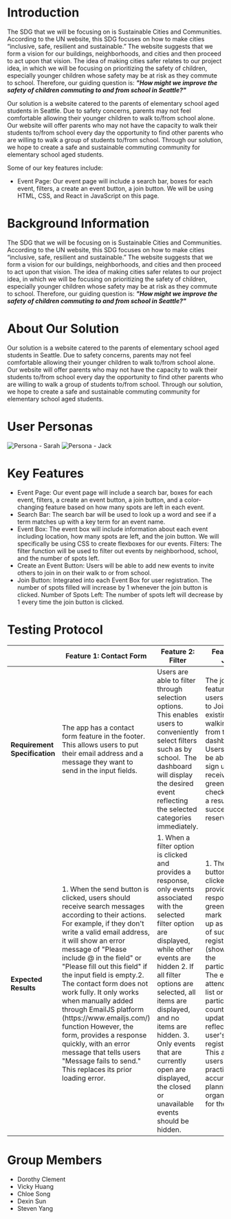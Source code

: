 # Introduction 
The SDG that we will be focusing on is Sustainable Cities and Communities. According to the UN website, this SDG focuses on how to make cities “inclusive, safe, resilient and sustainable.” The website suggests that we form a vision for our buildings, neighborhoods, and cities and then proceed to act upon that vision. The idea of making cities safer relates to our project idea, in which we will be focusing on prioritizing the safety of children, especially younger children whose safety may be at risk as they commute to school. Therefore, our guiding question is: ***"How might we improve the safety of children commuting to and from school in Seattle?"***

Our solution is a website catered to the parents of elementary school aged students in Seattle. Due to safety concerns, parents may not feel comfortable allowing their younger children to walk to/from school alone. Our website will offer parents who may not have the capacity to walk their students to/from school every day the opportunity to find other parents who are willing to walk a group of students to/from school. Through our solution, we hope to create a safe and sustainable commuting community for elementary school aged students.

Some of our key features include:
* Event Page: Our event page will include a search bar, boxes for each event, filters, a create an event button, a join button. We will be using HTML, CSS, and React in JavaScript on this page.

# Background Information
The SDG that we will be focusing on is Sustainable Cities and Communities. According to the UN website, this SDG focuses on how to make cities “inclusive, safe, resilient and sustainable.” The website suggests that we form a vision for our buildings, neighborhoods, and cities and then proceed to act upon that vision. The idea of making cities safer relates to our project idea, in which we will be focusing on prioritizing the safety of children, especially younger children whose safety may be at risk as they commute to school. Therefore, our guiding question is: ***"How might we improve the safety of children commuting to and from school in Seattle?"***

# About Our Solution
Our solution is a website catered to the parents of elementary school aged students in Seattle. Due to safety concerns, parents may not feel comfortable allowing their younger children to walk to/from school alone. Our website will offer parents who may not have the capacity to walk their students to/from school every day the opportunity to find other parents who are willing to walk a group of students to/from school. Through our solution, we hope to create a safe and sustainable commuting community for elementary school aged students.

# User Personas
![Persona - Sarah](https://github.com/UW-INFO442-SP24/safeway/assets/114948243/ad93c0c2-aa73-4aab-86b2-bcd32bb5eb01)
![Persona - Jack](https://github.com/UW-INFO442-SP24/safeway/assets/114948243/b754edd0-4bff-4727-a8c2-4c7d3df24490)

# Key Features
* Event Page: Our event page will include a search bar, boxes for each event, filters, a create an event button, a join button, and a color-changing feature based on how many spots are left in each event.
* Search Bar: The search bar will be used to look up a word and see if a term matches up with a key term for an event name. 
* Event Box: The event box will include information about each event including location, how many spots are left, and the join button. We will specifically be using CSS to create flexboxes for our events.
Filters: The filter function will be used to filter out events by neighborhood, school, and the number of spots left. 
* Create an Event Button: Users will be able to add new events to invite others to join in on their walk to or from school.
* Join Button: Integrated into each Event Box for user registration. The number of spots filled will increase by 1 whenever the join button is clicked.
Number of Spots Left: The number of spots left will decrease by 1 every time the join button is clicked.

# Testing Protocol
|                               | Feature 1: Contact Form                                                                                                                                                                                                                                                                                                                                                                                                                                                                                                                                                                    | Feature 2: Filter                                                                                                                                                                                                                                                                                                                                                 | Feature 3: Join                                                                                                                                                                                                                                                                                                                            |
| ----------------------------- | ------------------------------------------------------------------------------------------------------------------------------------------------------------------------------------------------------------------------------------------------------------------------------------------------------------------------------------------------------------------------------------------------------------------------------------------------------------------------------------------------------------------------------------------------------------------------------------------ | ----------------------------------------------------------------------------------------------------------------------------------------------------------------------------------------------------------------------------------------------------------------------------------------------------------------------------------------------------------------- | ------------------------------------------------------------------------------------------------------------------------------------------------------------------------------------------------------------------------------------------------------------------------------------------------------------------------------------------ |
| **Requirement Specification** | The app has a contact form feature in the footer. This allows users to put their email address and a message they want to send in the input fields.                                                                                                                                                                                                                                                                                                                                                                                                                                        | Users are able to filter through selection options. This enables users to conveniently select filters such as by school.  The dashboard will display the desired event reflecting the selected categories immediately.                                                                                                                                            | The join feature allows users to able to Join the existing walking group from the dashboard. Users would be able to sign up and receive a green checkmark as a result of a successful reservation.                                                                                                                                         |
| **Expected Results**          | 1. When the send button is clicked, users should receive search messages according to their actions. For example, if they don't write a valid email address, it will show an error message of "Please include @ in the field" or "Please fill out this field" if the input field is empty.2. The contact form does not work fully. It only works when manually added through EmailJS platform (https\://www\.emailjs.com/) function However, the form, provides a response quickly, with an error message that tells users "Message fails to send." This replaces its prior loading error. | 1. When a filter option is clicked and provides a response, only events associated with the selected filter option are displayed, while other events are hidden 2. If all filter options are selected, all items are displayed, and no items are hidden. 3. Only events that are currently open are displayed, the closed or unavailable events should be hidden. | 1. The join button is clicked and provides a response, a green check mark shows up as a result of successful registration. (shows that the participants 2. The event's attendance list or participant count is updated to reflect the user's registration. This allows users to practice accurate planning and organization for the event. |

# Group Members
* Dorothy Clement
* Vicky Huang
* Chloe Song
* Dexin Sun
* Steven Yang

